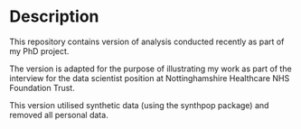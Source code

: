 # Description
This repository contains version of analysis conducted recently as part of my PhD project.

The version is adapted for the purpose of illustrating my work as part of the interview for the data scientist position at Nottinghamshire Healthcare NHS Foundation Trust. 

This version utilised synthetic data (using the synthpop package) and removed all personal data.
